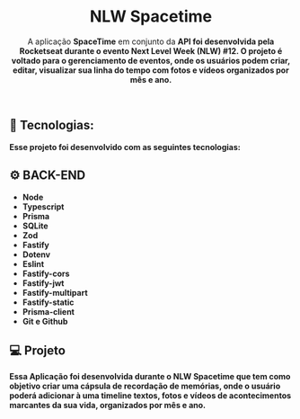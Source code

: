 <h1 align="center">NLW Spacetime</h1>

<p align="center">A aplicação <strong>SpaceTime</strong> em conjunto da <strong>API<strong> foi desenvolvida pela <strong>Rocketseat</strong> durante o evento Next Level Week (NLW) #12. O projeto é voltado para o gerenciamento de eventos, onde os usuários podem criar, editar, visualizar sua linha do tempo com fotos e vídeos organizados por mês e ano.<br/>
</p>

<br>

## 🚀 Tecnologias:

Esse projeto foi desenvolvido com as seguintes tecnologias:

## ⚙ BACK-END
- Node
- Typescript
- Prisma
- SQLite
- Zod
- Fastify
- Dotenv
- Eslint
- Fastify-cors
- Fastify-jwt
- Fastify-multipart 
- Fastify-static 
- Prisma-client
- Git e Github

## 💻 Projeto

Essa Aplicação foi desenvolvida durante o <strong>NLW Spacetime</strong> que tem como objetivo criar uma cápsula de recordação de memórias, onde o usuário poderá adicionar à uma timeline textos, fotos e vídeos de acontecimentos marcantes da sua vida, organizados por mês e ano.
